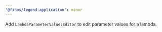 ```yaml
---
'@finos/legend-application': minor
---
```


Add `LambdaParameterValuesEditor` to edit parameter values for a lambda.
